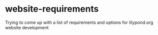 # website-requirements
Trying to come up with a list of requirements and options for lilypond.org website development
